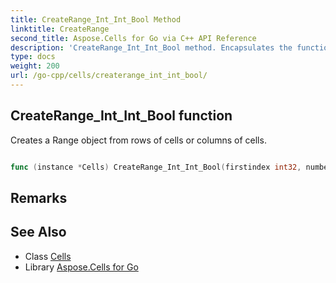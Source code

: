 ```yaml
---
title: CreateRange_Int_Int_Bool Method 
linktitle: CreateRange
second_title: Aspose.Cells for Go via C++ API Reference
description: 'CreateRange_Int_Int_Bool method. Encapsulates the function that represents createrange in Go.'
type: docs
weight: 200
url: /go-cpp/cells/createrange_int_int_bool/
---
```


## CreateRange_Int_Int_Bool function

Creates a Range object from rows of cells or columns of cells.

```go

func (instance *Cells) CreateRange_Int_Int_Bool(firstindex int32, number int32, isvertical bool)  (*Range,  error) 

```

## Remarks


## See Also

* Class [Cells](../)
* Library [Aspose.Cells for Go](../../)
